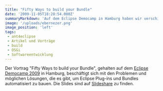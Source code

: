 ```yaml
---
title: "Fifty Ways to build your Bundle"
date: '2009-11-05T18:28:54.000Z'
summaryMarkdown: 'Auf dem Eclipse Democamp in Hamburg haben wir verschiedene Möglichkeiten vorgestellt, wie sich Eclipse Plug-ins bauen lassen'
image: '/uploads/ebernezer.png'
image_position: 'left'
tags:
 - ant4eclipse
 - Artikel und Vorträge
 - build
 - OSGi
 - Softwareentwicklung
---
```


Der Vortrag "Fifty Ways to build your Bundle", gehalten auf dem [Eclipse Democamp 2009](http://wiki.eclipse.org/Eclipse_DemoCamps_November_2009/Hamburg) in Hamburg, beschäftigt sich mit den Problemen und möglichen Lösungen, die es gibt, um Eclipse Plug-ins und Bundles automatisiert zu bauen. Die Slides sind auf [Slideshare](http://www.slideshare.net/nilshartmann/fifty-ways-to-build-your-bundle) zu finden.  
